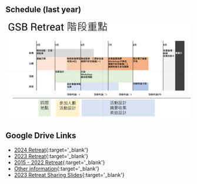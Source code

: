 ## Schedule (last year)
![](./images/image.png)

## Google Drive Links

* [2024 Retreat](https://drive.google.com/drive/folders/18MOzTY1CMy23oicfOpHlPjrn7mDSEyHt?usp=sharing){:target='_blank'}
* [2023 Retreat](https://drive.google.com/drive/folders/1OzHGoGOgd5fUZSal2wX4w7O8k8JLx7Kl){:target='_blank'}
* [2015 - 2022 Retreat](https://drive.google.com/drive/folders/13dIPykjnK8ByCDnXh-KjK_N3XV8ANns7){:target='_blank'}
* [Other information](https://drive.google.com/drive/folders/197ew1viDh8ho797K11K8GWDK5esqGcFN){:target='_blank'}
* [2023 Retreat Sharing Slides](https://docs.google.com/presentation/d/14rftx-QFtAZ97GUQ8Xw2qiHBtXOD94_l/edit#slide=id.p1){:target='_blank'}
